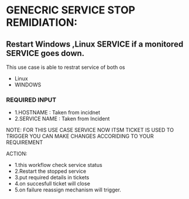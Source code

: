 # GENECRIC SERVICE STOP REMIDIATION:

## Restart Windows ,Linux  SERVICE  if a monitored SERVICE goes down.

This use case is able to restrat service of both os 

* Linux
* WINDOWS

### REQUIRED INPUT

* 1.HOSTNAME : Taken from incidnet
* 2.SERVICE NAME : Taken from Incident

NOTE: FOR THIS USE CASE SERVICE NOW ITSM TICKET IS USED TO TRIGGER YOU CAN MAKE CHANGES ACCORIDING TO YOUR REQUIREMENT 



ACTION:


* 1.this workflow check service status 
* 2.Restart the stopped service
* 3.put required details in tickets
* 4.on succesfull ticket will close
* 5.on failure reassign mechanism will trigger.

